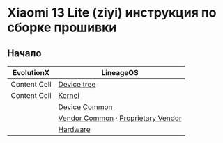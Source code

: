 # Xiaomi 13 Lite (ziyi) инструкция по сборке прошивки

## Начало

| EvolutionX   | LineageOS                                                                                                                                                                                                 |
|--------------|-----------------------------------------------------------------------------------------------------------------------------------------------------------------------------------------------------------|
| Content Cell | [Device tree](https://github.com/cupid-development/android_device_xiaomi_ziyi)                                                                                                                            |
| Content Cell | [Kernel](https://github.com/cupid-development/android_kernel_xiaomi_sm8450)                                                                                                                               |
|              | [Device Common](https://github.com/cupid-development/android_device_xiaomi_sm8450-common)                                                                                                                 |
|              | [Vendor Common](https://git.mainlining.org/cupid-development/proprietary_vendor_xiaomi_sm8450-common) · [Proprietary Vendor](https://git.mainlining.org/cupid-development/proprietary_vendor_xiaomi_ziyi) |
|              | [Hardware](https://github.com/LineageOS/android_hardware_xiaomi)                                                                                                                                          |
